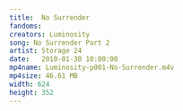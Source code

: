 ```yaml
---
title:  No Surrender
fandoms:
creators: Luminosity
song: No Surrender Part 2
artist: Storage 24
date:   2010-01-30 10:00:00
mp4name: Luminosity-p001-No-Surrender.m4v
mp4size: 46.61 MB
width: 624
height: 352
---
```



  